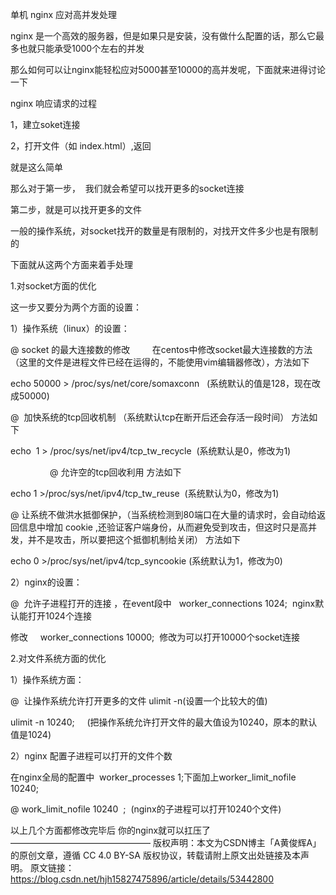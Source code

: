 单机 nginx 应对高并发处理

nginx 是一个高效的服务器，但是如果只是安装，没有做什么配置的话，那么它最多也就只能承受1000个左右的并发

那么如何可以让nginx能轻松应对5000甚至10000的高并发呢，下面就来进得讨论一下



nginx 响应请求的过程

1，建立soket连接

2，打开文件（如 index.html）,返回

就是这么简单

那么对于第一步，  我们就会希望可以找开更多的socket连接

第二步，就是可以找开更多的文件

一般的操作系统，对socket找开的数量是有限制的，对找开文件多少也是有限制的

下面就从这两个方面来着手处理



1.对socket方面的优化

这一步又要分为两个方面的设置：

1）操作系统（linux）的设置：

@ socket 的最大连接数的修改         在centos中修改socket最大连接数的方法     （这里的文件是进程文件已经在运得的，不能使用vim编辑器修改），方法如下

echo 50000 > /proc/sys/net/core/somaxconn   (系统默认的值是128，现在改成50000)

@  加快系统的tcp回收机制 （系统默认tcp在断开后还会存活一段时间） 方法如下

echo  1 > /proc/sys/net/ipv4/tcp_tw_recycle  (系统默认是0，修改为1)

                @ 允许空的tcp回收利用 方法如下

echo 1 >/proc/sys/net/ipv4/tcp_tw_reuse  (系统默认为0，修改为1)

@ 让系统不做洪水抵御保护，（当系统检测到80端口在大量的请求时，会自动给返回信息中增加 cookie ,还验证客户端身份，从而避免受到攻击，但这时只是高并发，并不是攻击，所以要把这个抵御机制给关闭） 方法如下

echo 0 >/proc/sys/net/ipv4/tcp_syncookie (系统默认为1，修改为0)



2）nginx的设置：

@  允许子进程打开的连接 ，在event段中   worker_connections 1024;  nginx默认能打开1024个连接

修改     worker_connections 10000;  修改为可以打开10000个socket连接



2.对文件系统方面的优化



1）操作系统方面：

@  让操作系统允许打开更多的文件 ulimit -n(设置一个比较大的值)

ulimit -n 10240;     (把操作系统允许打开文件的最大值设为10240，原本的默认值是1024)

2）nginx 配置子进程可以打开的文件个数

在nginx全局的配置中  worker_processes 1;下面加上worker_limit_nofile 10240;

@ work_limit_nofile 10240  ;  (nginx的子进程可以打开10240个文件)



以上几个方面都修改完毕后 你的nginx就可以扛压了
————————————————
版权声明：本文为CSDN博主「A黄俊辉A」的原创文章，遵循 CC 4.0 BY-SA 版权协议，转载请附上原文出处链接及本声明。
原文链接：https://blog.csdn.net/hjh15827475896/article/details/53442800